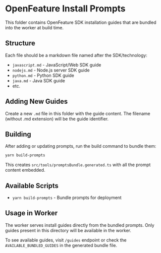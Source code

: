 # OpenFeature Install Prompts

This folder contains OpenFeature SDK installation guides that are bundled into the worker at build time.

## Structure

Each file should be a markdown file named after the SDK/technology:
- `javascript.md` - JavaScript/Web SDK guide
- `nodejs.md` - Node.js server SDK guide  
- `python.md` - Python SDK guide
- `java.md` - Java SDK guide
- etc.

## Adding New Guides

Create a new `.md` file in this folder with the guide content. The filename (without .md extension) will be the guide identifier.

## Building

After adding or updating prompts, run the build command to bundle them:

```bash
yarn build-prompts
```

This creates `src/tools/promptsBundle.generated.ts` with all the prompt content embedded.

## Available Scripts

- `yarn build-prompts` - Bundle prompts for deployment

## Usage in Worker

The worker serves install guides directly from the bundled prompts. Only guides present in this directory will be available in the worker.

To see available guides, visit `/guides` endpoint or check the `AVAILABLE_BUNDLED_GUIDES` in the generated bundle file.
